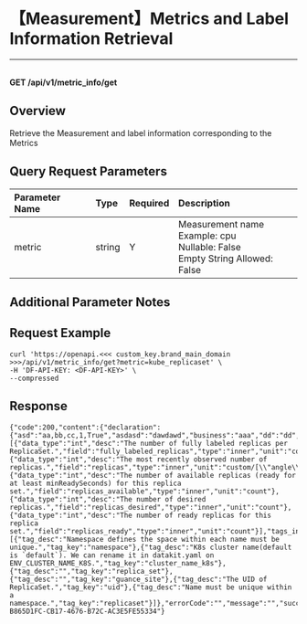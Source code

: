 # 【Measurement】Metrics and Label Information Retrieval

---

<br />**GET /api/v1/metric_info/get**

## Overview
Retrieve the Measurement and label information corresponding to the Metrics



## Query Request Parameters

| Parameter Name        | Type     | Required   | Description              |
|:-------------------|:-------|:-------|:----------------|
| metric | string | Y | Measurement name<br>Example: cpu <br>Nullable: False <br>Empty String Allowed: False <br> |


## Additional Parameter Notes



## Request Example
```shell
curl 'https://openapi.<<< custom_key.brand_main_domain >>>/api/v1/metric_info/get?metric=kube_replicaset' \
-H 'DF-API-KEY: <DF-API-KEY>' \
--compressed
```



## Response
```shell
{"code":200,"content":{"declaration":{"asd":"aa,bb,cc,1,True","asdasd":"dawdawd","business":"aaa","dd":"dd","fawf":"afawf","organization":"64fe7b4062f74d0007b46676"},"metric_fields_info":[{"data_type":"int","desc":"The number of fully labeled replicas per ReplicaSet.","field":"fully_labeled_replicas","type":"inner","unit":"count"},{"data_type":"int","desc":"The most recently observed number of replicas.","field":"replicas","type":"inner","unit":"custom/[\\"angle\\",\\"rad\\"]"},{"data_type":"int","desc":"The number of available replicas (ready for at least minReadySeconds) for this replica set.","field":"replicas_available","type":"inner","unit":"count"},{"data_type":"int","desc":"The number of desired replicas.","field":"replicas_desired","type":"inner","unit":"count"},{"data_type":"int","desc":"The number of ready replicas for this replica set.","field":"replicas_ready","type":"inner","unit":"count"}],"tags_info":[{"tag_desc":"Namespace defines the space within each name must be unique.","tag_key":"namespace"},{"tag_desc":"K8s cluster name(default is `default`). We can rename it in datakit.yaml on ENV_CLUSTER_NAME_K8S.","tag_key":"cluster_name_k8s"},{"tag_desc":"","tag_key":"replica_set"},{"tag_desc":"","tag_key":"guance_site"},{"tag_desc":"The UID of ReplicaSet.","tag_key":"uid"},{"tag_desc":"Name must be unique within a namespace.","tag_key":"replicaset"}]},"errorCode":"","message":"","success":true,"traceId":"TRACE-B865D1FC-CB17-4676-B72C-AC3E5FE55334"} 
```
